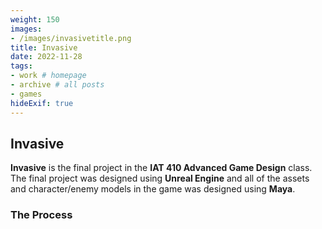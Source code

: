 ```yaml
---
weight: 150
images:
- /images/invasivetitle.png
title: Invasive
date: 2022-11-28
tags:
- work # homepage
- archive # all posts
- games
hideExif: true
---
```


## Invasive

**Invasive** is the final project in the **IAT 410 Advanced Game Design** class. The final project was designed using **Unreal Engine** and all of the assets and character/enemy models in the game was designed using **Maya**.


### The Process

